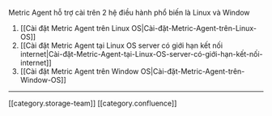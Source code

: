 Metric Agent hỗ trợ cài trên 2 hệ điều hành phổ biến là Linux và Window


1. [[Cài đặt Metric Agent trên Linux OS|Cài-đặt-Metric-Agent-trên-Linux-OS]]
1. [[Cài đặt Metric Agent tại Linux OS server có giới hạn kết nối internet|Cài-đặt-Metric-Agent-tại-Linux-OS-server-có-giới-hạn-kết-nối-internet]]
1. [[Cài đặt Metric Agent trên Window OS|Cài-đặt-Metric-Agent-trên-Window-OS]]



*****

[[category.storage-team]] 
[[category.confluence]] 
